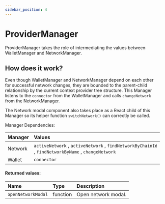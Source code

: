 ```yaml
---
sidebar_position: 4
---
```


# ProviderManager

ProviderManager takes the role of intermediating the values between WalletManager and NetworkManager.

## How does it work?

Even though WalletManager and NetworkManager depend on each other for successful network changes, they are bounded to the parent-child relationship by the current context provider tree structure. This Manager listens to the `connector` from the WalletManager and calls `changeNetwork` from the NetworkManager.

The Network modal component also takes place as a React child of this Manager so its helper function `switchNetwork()` can correctly be called.

Manager Dependencies:

| Manager | Values                                                          |
| :--- | :------------------------------------------------------------------- |
| Network | `activeNetwork` , `activeNetwork` , `findNetworkByChainId` , `findNetworkByName` , `changeNetwork`
| Wallet | `connector`

#### Returned values:
| Name | Type | Description                                                          |
| :--- | :--- | :------------------------------------------------------------------- |
|`openNetworkModal` | function | Open network modal.